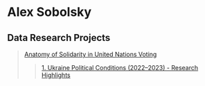 # Alex Sobolsky
## Data Research Projects
> [Anatomy of Solidarity in United Nations Voting](https://sobolsky.github.io/un/)
>> [1. Ukraine Political Conditions (2022–2023) - Research Highlights](https://sobolsky.github.io/upc/)
